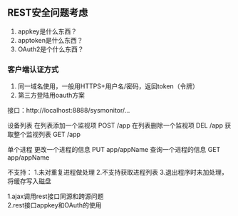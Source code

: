 ## REST安全问题考虑
1. appkey是什么东西？
2. apptoken是什么东西？
3. OAuth2是个什么东西？

### 客户端认证方式
1. 同一域名使用，一般用HTTPS+用户名/密码，返回token（令牌）
2. 第三方登陆用oauth方案


接口：http://localhost:8888/sysmonitor/...

设备列表
在列表添加一个监视项 POST /app
在列表删除一个监视项 DEL  /app
获取整个监视列表 GET /app

单个进程
更改一个进程的信息 PUT app/appName
查询一个进程的信息 GET app/appName

不支持：
1.未对重复进程做处理
2.不支持获取进程列表
3.退出程序时未加处理，将缓存写入磁盘

1.ajax调用rest接口同源和跨源问题  
2.rest接口appkey和OAuth的使用